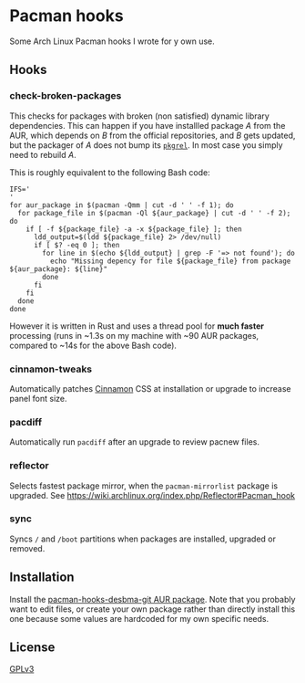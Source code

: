 Pacman hooks
============

Some Arch Linux Pacman hooks I wrote for y own use.


## Hooks

### check-broken-packages

This checks for packages with broken (non satisfied) dynamic library dependencies.
This can happen if you have installled package *A* from the AUR, which depends on *B* from the official repositories, and *B* gets updated, but the packager of *A* does not bump its [`pkgrel`](https://wiki.archlinux.org/index.php/PKGBUILD#pkgrel). In most case you simply need to rebuild *A*.

This is roughly equivalent to the following Bash code:

    IFS='
    '
    for aur_package in $(pacman -Qmm | cut -d ' ' -f 1); do
      for package_file in $(pacman -Ql ${aur_package} | cut -d ' ' -f 2); do
        if [ -f ${package_file} -a -x ${package_file} ]; then
          ldd_output=$(ldd ${package_file} 2> /dev/null)
          if [ $? -eq 0 ]; then
            for line in $(echo ${ldd_output} | grep -F '=> not found'); do
              echo "Missing depency for file ${package_file} from package ${aur_package}: ${line}"
            done
          fi
        fi
      done
    done

However it is written in Rust and uses a thread pool for **much faster** processing (runs in ~1.3s on my machine with ~90 AUR packages, compared to ~14s for the above Bash code).


### cinnamon-tweaks

Automatically patches [Cinnamon](https://github.com/linuxmint/Cinnamon) CSS at installation or upgrade to increase panel font size.


### pacdiff

Automatically run `pacdiff` after an upgrade to review pacnew files.


### reflector

Selects fastest package mirror, when the `pacman-mirrorlist` package is upgraded.
See https://wiki.archlinux.org/index.php/Reflector#Pacman_hook


### sync

Syncs `/` and `/boot` partitions when packages are installed, upgraded or removed.


## Installation

Install the [pacman-hooks-desbma-git AUR package](https://aur.archlinux.org/packages/pacman-hooks-desbma-git/).
Note that you probably want to edit files, or create your own package rather than directly install this one because some values are hardcoded for my own specific needs.


## License

[GPLv3](https://www.gnu.org/licenses/gpl-3.0-standalone.html)
